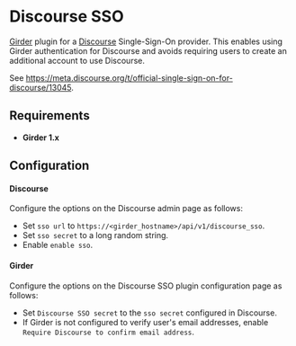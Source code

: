 Discourse SSO
=============

[Girder](https://github.com/girder/girder) plugin for a
[Discourse](https://www.discourse.org) Single-Sign-On provider. This enables
using Girder authentication for Discourse and avoids requiring users to create
an additional account to use Discourse.

See https://meta.discourse.org/t/official-single-sign-on-for-discourse/13045.

Requirements
------------
* **Girder 1.x**

Configuration
-------------

#### Discourse

Configure the options on the Discourse admin page as follows:

* Set `sso url` to `https://<girder_hostname>/api/v1/discourse_sso`.
* Set `sso secret` to a long random string.
* Enable `enable sso`.

#### Girder

Configure the options on the Discourse SSO plugin configuration page as follows:

* Set `Discourse SSO secret` to the `sso secret` configured in Discourse.
* If Girder is not configured to verify user's email addresses, enable `Require
  Discourse to confirm email address`.
